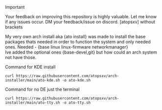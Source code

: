 > [!IMPORTANT]
Your feedback on improving this repository is highly valuable. Let me know if any issues occur. DM your feedback/issue on discord. [atopsxv] without brackets

My very own arch install aka {ato install} was made to install the base packages thats needed in order to function the system and only needed ones.
Needed - {base linux linux-firmware networkmanager}  
Ive added the optional ones {base-devel,git} but how could an arch system not have those.

Command for KDE install
```
curl https://raw.githubusercontent.com/atopsxv/arch-installer/main/ato-kde.sh -o ato-kde.sh
```

Command for no DE just the terminal
```
curl https://raw.githubusercontent.com/atopsxv/arch-installer/main/ato-tty.sh -o ato-tty.sh
```
